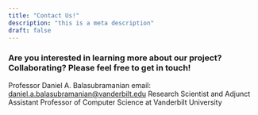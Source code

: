 ```yaml
---
title: "Contact Us!"
description: "this is a meta description"
draft: false
---
```


 ### Are you interested in learning more about our project? Collaborating? Please feel free to get in touch!
 Professor Daniel A. Balasubramanian
 email: daniel.a.balasubramanian@vanderbilt.edu
 Research Scientist and Adjunct Assistant Professor of Computer Science at Vanderbilt University

